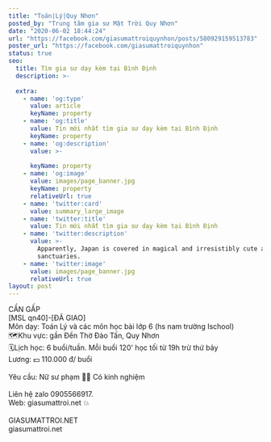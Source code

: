 ```yaml
---
title: "Toán|Lý|Quy Nhơn"
posted_by: "Trung tâm gia sư Mặt Trời Quy Nhơn"
date: "2020-06-02 18:44:24"
url: "https://facebook.com/giasumattroiquynhon/posts/580929159513783"
poster_url: "https://facebook.com/giasumattroiquynhon"
status: true
seo:
  title: Tìm gia sư dạy kèm tại Bình Định
  description: >-
    
  extra:
    - name: 'og:type'
      value: article
      keyName: property
    - name: 'og:title'
      value: Tin mới nhất tìm gia sư dạy kèm tại Bình Định
      keyName: property
    - name: 'og:description'
      value: >-
        
      keyName: property
    - name: 'og:image'
      value: images/page_banner.jpg
      keyName: property
      relativeUrl: true
    - name: 'twitter:card'
      value: summary_large_image
    - name: 'twitter:title'
      value: Tin mới nhất tìm gia sư dạy kèm tại Bình Định
    - name: 'twitter:description'
      value: >-
        Apparently, Japan is covered in magical and irresistibly cute animal
        sanctuaries.
    - name: 'twitter:image'
      value: images/page_banner.jpg
      relativeUrl: true
layout: post
---
```

CẦN GẤP<br>[MSL qn40]-[ĐÃ GIAO]<br>Môn dạy: Toán Lý và các môn học bài lớp 6 (hs nam trường Ischool)<br>🗺Khu vực: gần Đền Thờ Đào Tấn, Quy Nhơn<br>🗓Lịch học: 6 buổi/tuần. Mỗi buổi 120' học tối từ 19h trừ thứ bảy<br>Lương: 💵 110.000 đ/ buổi<br><br>Yêu cầu: Nữ sư phạm 👩‍🏫 Có kinh nghiệm<br><br>Liên hệ zalo 0905566917.<br>Web: giasumattroi.net 💥<br><br>GIASUMATTROI.NET<br>giasumattroi.net
